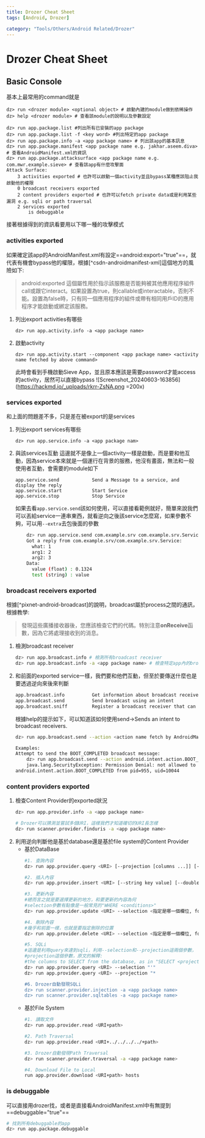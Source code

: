 ```yaml
---
title: Drozer Cheat Sheet
tags: [Android, Drozer]

category: "Tools/Others/Android Related/Drozer"
---
```


# Drozer Cheat Sheet
## Basic Console
基本上最常用的command就是
```bash!
dz> run <drozer module> <optional object> # 啟動內建的module做到依稀操作
dz> help <drozer module> # 查看該module的說明以及參數設定
```

```bash!
dz> run app.package.list #列出所有已安裝的app package
dz> run app.package.list -f <key word> #列出特定的app package 
dz> run app.package.info -a <app package name> # 列出該app的基本訊息
dz> run app.package.manifest <app package name e.g. jakhar.aseem.diva> # 查看AndroidManifest.xml的資訊
dz> run app.package.attacksurface <app package name e.g. com.mwr.example.sieve> # 查看該app有什麼攻擊面
Attack Surface:
    3 activities exported # 也許可以啟動一個activity並且bypass某種應該阻止我啟動他的權限
    0 broadcast receivers exported
    2 content providers exported # 也許可以fetch private data或是利用某些漏洞 e.g. sqli or path traversal
    2 services exported
        is debuggable
```
接著根據得到的資訊看要用以下哪一種的攻擊模式
### activities exported
如果確定該app的AndroidManifest.xml有設定==android:export="true"==，就代表有機會bypass他的權限，根據[^csdn-androidmanifest-xml]這個地方的風險如下:
> android:exported
> 這個屬性用於指示該服務是否能夠被其他應用程序組件call或跟它interact。如果設置為true，則callable或interactable，否則不能。設置為false時，只有同一個應用程序的組件或帶有相同用戶ID的應用程序才能啟動或綁定該服務。
1. 列出export activities有哪些
    ```bash!
    dz> run app.activity.info -a <app package name>
    ```
2. 啟動activity
    ```bash!
    dz> run app.activity.start --component <app package name> <activity name fetched by above command>
    ```
    此時會看到手機啟動Sieve App，並且原本應該是需要password才能access的activity，居然可以直接bypass
    ![Screenshot_20240603-163856](https://hackmd.io/_uploads/rkrr-ZsNA.png =200x)

### services exported
和上面的問題差不多，只是差在被export的是services
1. 列出export services有哪些
    ```bash!
    dz> run app.service.info -a <app package nam>
    ```
2. 與該services互動
    這邊就不是像上一個activity一樣是啟動，而是要和他互動，因為service本來就是一個運行在背景的服務，他沒有畫面，無法和一般使用者互動，會需要的module如下
    ```
    app.service.send            Send a Message to a service, and display the reply
    app.service.start           Start Service
    app.service.stop            Stop Service
    ```
    如果去看`app.service.send`該如何使用，可以直接看範例就好，簡單來說我們可以丟給service一連串東西，就看逆向之後該service怎麼寫，如果參數不夠，可以用`--extra`去包後面的參數
    ```bash
        dz> run app.service.send com.example.srv com.example.srv.Service --msg 1 2 3 --extra float value 0.1324 --extra string test value
        Got a reply from com.example.srv/com.example.srv.Service:
          what: 1
          arg1: 2
          arg2: 3
        Data:
          value (float) : 0.1324
          test (string) : value
    ```
### broadcast receivers exported
根據[^pixnet-android-broadcast]的說明，broadcast屬於process之間的通訊，根據教學:
> 發現這些廣播接收器後，您應該檢查它們的代碼。特別注意**onReceive**函數，因為它將處理接收到的消息。

1. 檢測broadcast receiver
    ```bash
    dz> run app.broadcast.info # 檢測所有broadcast receiver
    dz> run app.broadcast.info -a <app package name> # 檢查特定app內的broadcast receiver
    ```
2. 和前面的exported service一樣，我們要和他們互動，但至於要傳送什麼也是要透過逆向來後來判斷
    ```bash
    app.broadcast.info          Get information about broadcast receivers
    app.broadcast.send          Send broadcast using an intent
    app.broadcast.sniff         Register a broadcast receiver that can sniff particular intents
    ```
    根據help的提示如下，可以知道該如何使用send→Sends an intent to broadcast receivers.
    ```bash
    dz> run app.broadcast.send --action <action name fetch by AndroidManifest.xml> --component <path to the function name> <function name>
    ```
    ```bash
    Examples:
    Attempt to send the BOOT_COMPLETED broadcast message:
        dz> run app.broadcast.send --action android.intent.action.BOOT_COMPLETED
        java.lang.SecurityException: Permission Denial: not allowed to send broadcast
    android.intent.action.BOOT_COMPLETED from pid=955, uid=10044
    ```
### content providers exported
1. 檢查Content Provider的exported狀況
    ```bash
    dz> run app.provider.info -a <app package name>
    
    # Drozer可以猜測並嘗試多個URI，這樣我們才知道確切的URI長怎樣
    dz> run scanner.provider.finduris -a <app package name>
    ```
2. 利用逆向判斷他是基於database還是基於file system的Content Provider
    * 基於DataBase
        ```bash
        #1. 查詢內容
        dz> run app.provider.query <URI> [--projection [columns ...]] [--selection conditions] [--selection-args [arg ...]] [--order by_column] [--vertical]
        
        #2. 插入內容
        dz> run app.provider.insert <URI> [--string key value] [--double key value] [--float key value] [--integer key value] [--long key value] [--short key value] [--boolean key value]
        
        #3. 更新內容
        #總而言之就是要選擇更新的地方，和要更新的內容為何
        #selection參數有點像是一般常見的"WHERE <conditions>"
        dz> run app.provider.update <URI> --selection <指定是哪一個欄位, format: "column name=?"> --selection-args <用來取代前面selection的問號，可以不只一個> [--string key value] [--double key value] [--float key value] [--integer key value] [--long key value] [--short key value] [--boolean key value]
        
        #4. 刪除內容
        #幾乎和前面一樣，也就是要指定刪除的位置
        dz> run app.provider.delete <URI> --selection <指定是哪一個欄位, format: "column name=?"> --selection-args <用來取代前面selection的問號，可以不只一個> 
        
        #5. SQLi
        #這邊是利用query來達到sqli，利用--selection和--projection這兩個參數，
        #projection這個參數，原文的解釋: 
        #the columns to SELECT from the database, as in "SELECT <projection> FROM ..."
        dz> run app.provider.query <URI> --selection "'"
        dz> run app.provider.query <URI> --projection "*
        
        #6. Drozer自動發現SQLi
        dz> run scanner.provider.injection -a <app package name>
        dz> run scanner.provider.sqltables -a <app package name>
        ```
    * 基於File System
        ```bash
        #1. 讀取文件
        dz> run app.provider.read <URI+path>
        
        #2. Path Traversal
        dz> run app.provider.read <URI+../../../../+path>
        
        #3. Drozer自動發現Path Traversal
        dz> run scanner.provider.traversal -a <app package name>
        
        #4. Download File to Local
        run app.provider.download <URI+path> hosts
        ```
### is debuggable
可以直接用drozer找，或者是直接看AndroidManifest.xml中有無提到==debuggable="true"==
```bash
# 找到所有debuggable的app
dz> run app.package.debuggable
```